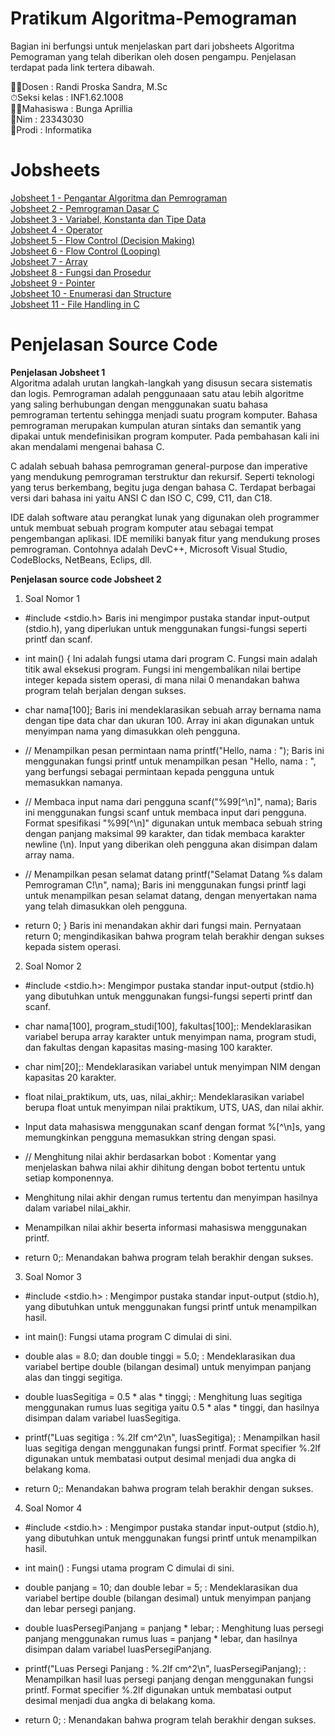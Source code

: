 # Pratikum Algoritma-Pemograman
Bagian ini berfungsi untuk menjelaskan part dari jobsheets Algoritma Pemograman yang telah diberikan oleh dosen pengampu. Penjelasan terdapat pada link tertera dibawah.

🧑‍🏫Dosen       : Randi Proska Sandra, M.Sc<br>
⏱Seksi kelas : INF1.62.1008<br>
🧕🏻Mahasiswa   : Bunga Aprillia<br>
🧮Nim         : 23343030<br>
📌Prodi       : Informatika<br>

# Jobsheets #
[Jobsheet 1 - Pengantar Algoritma dan Pemrograman](https://github.com/bngaa/PRATIKUM-ALGORITMA-PEMROGRAMAN/tree/main/Jobsheet%201%20-%20%20Algoritma%2C%20Pemrograman%20%20IDE)<br>
[Jobsheet 2 - Pemrograman Dasar C](https://github.com/bngaa/PRATIKUM-ALGORITMA-PEMROGRAMAN/tree/main/Jobsheet%202%20-%20Pemrograman%20Dasar%20C)<br>
[Jobsheet 3 - Variabel, Konstanta dan Tipe Data](https://github.com/bngaa/PRATIKUM-ALGORITMA-PEMROGRAMAN/tree/main/Jobsheet%203%20-%20Variabel%2C%20Konstanta%20%20Tipe%20Data)<br>
[Jobsheet 4 - Operator](https://github.com/bngaa/PRATIKUM-ALGORITMA-PEMROGRAMAN/tree/main/Jobsheet%204%20-%20Operator)<br>
[Jobsheet 5 - Flow Control (Decision Making)](https://github.com/bngaa/PRATIKUM-ALGORITMA-PEMROGRAMAN/tree/main/Jobsheet%205%20-%20Flow%20Control%20(Decision%20Making))<br>
[Jobsheet 6 - Flow Control (Looping)](https://github.com/bngaa/PRATIKUM-ALGORITMA-PEMROGRAMAN/tree/main/Jobsheet%206%20-%20Flow%20Control%20(Loop))<br>
[Jobsheet 7 - Array](https://github.com/bngaa/PRATIKUM-ALGORITMA-PEMROGRAMAN/tree/main/Jobsheet%207%20-%20Array)<br>
[Jobsheet 8 - Fungsi dan Prosedur](https://github.com/bngaa/PRATIKUM-ALGORITMA-PEMROGRAMAN/tree/main/Jobsheet%208%20-%20Fungsi%20%20Prosedur)<br>
[Jobsheet 9 - Pointer](https://github.com/bngaa/PRATIKUM-ALGORITMA-PEMROGRAMAN/tree/main/Jobsheet%209%20-%20Pointer)<br>
[Jobsheet 10 - Enumerasi dan Structure](https://github.com/bngaa/PRATIKUM-ALGORITMA-PEMROGRAMAN/tree/main/Jobsheet%2010%20-%20Enumerasi%20%20Structure)<br>
[Jobsheet 11 - File Handling in C](https://github.com/bngaa/PRATIKUM-ALGORITMA-PEMROGRAMAN/tree/main/Jobsheet%2011%20-%20FIle%20Handling%20in%20C)<br>

# Penjelasan Source Code #
**Penjelasan Jobsheet 1**<br>
Algoritma adalah urutan langkah-langkah yang disusun secara sistematis dan logis. Pemrograman adalah penggunaaan satu atau lebih algoritme yang saling berhubungan dengan menggunakan suatu bahasa pemrograman tertentu sehingga menjadi suatu program komputer. Bahasa pemrograman merupakan kumpulan aturan sintaks dan semantik yang dipakai untuk mendefinisikan program komputer. Pada pembahasan kali ini akan mendalami mengenai bahasa C.

C adalah sebuah bahasa pemrograman general-purpose dan imperative yang mendukung pemrograman terstruktur dan rekursif. Seperti teknologi yang terus berkembang, begitu juga dengan bahasa C. Terdapat berbagai versi dari bahasa ini yaitu ANSI C dan ISO C, C99, C11, dan C18.

IDE dalah software atau perangkat lunak yang digunakan oleh programmer untuk membuat sebuah program komputer atau sebagai tempat pengembangan aplikasi. IDE memiliki banyak fitur yang mendukung proses pemrograman. Contohnya adalah DevC++, Microsoft Visual Studio, CodeBlocks, NetBeans, Eclips, dll.

**Penjelasan source code Jobsheet 2**
1. Soal Nomor 1<br>
-	#include <stdio.h>
Baris ini mengimpor pustaka standar input-output (stdio.h), yang diperlukan untuk menggunakan fungsi-fungsi seperti printf dan scanf.

-	int main() {
Ini adalah fungsi utama dari program C. Fungsi main adalah titik awal eksekusi program. Fungsi ini mengembalikan nilai bertipe integer kepada sistem operasi, di mana nilai 0 menandakan bahwa program telah berjalan dengan sukses.

-	char nama[100];
Baris ini mendeklarasikan sebuah array bernama nama dengan tipe data char dan ukuran 100. Array ini akan digunakan untuk menyimpan nama yang dimasukkan oleh pengguna.

-	// Menampilkan pesan permintaan nama
printf("Hello, nama : ");
Baris ini menggunakan fungsi printf untuk menampilkan pesan "Hello, nama : ", yang berfungsi sebagai permintaan kepada pengguna untuk memasukkan namanya.

-	// Membaca input nama dari pengguna
scanf("%99[^\n]", nama);
Baris ini menggunakan fungsi scanf untuk membaca input dari pengguna. Format spesifikasi "%99[^\n]" digunakan untuk membaca sebuah string dengan panjang maksimal 99 karakter, dan tidak membaca karakter newline (\n). Input yang diberikan oleh pengguna akan disimpan dalam array nama.

-	// Menampilkan pesan selamat datang
printf("Selamat Datang %s dalam Pemrograman C!\n", nama);
Baris ini menggunakan fungsi printf lagi untuk menampilkan pesan selamat datang, dengan menyertakan nama yang telah dimasukkan oleh pengguna.

-	return 0;
}
Baris ini menandakan akhir dari fungsi main. Pernyataan return 0; mengindikasikan bahwa program telah berakhir dengan sukses kepada sistem operasi.

2. Soal Nomor 2

-	#include <stdio.h>: 
  Mengimpor pustaka standar input-output (stdio.h) yang dibutuhkan untuk menggunakan fungsi-fungsi seperti printf dan scanf.

- char nama[100], program_studi[100], fakultas[100];: 
Mendeklarasikan variabel berupa array karakter untuk menyimpan nama, program studi, dan fakultas dengan kapasitas masing-masing 100 karakter.

-	char nim[20];: 
Mendeklarasikan variabel untuk menyimpan NIM dengan kapasitas 20 karakter.

-	float nilai_praktikum, uts, uas, nilai_akhir;: 
Mendeklarasikan variabel berupa float untuk menyimpan nilai praktikum, UTS, UAS, dan nilai akhir.

-	Input data mahasiswa menggunakan scanf dengan format %[^\n]s, yang memungkinkan pengguna memasukkan string dengan spasi.

-	// Menghitung nilai akhir berdasarkan bobot : 
Komentar yang menjelaskan bahwa nilai akhir dihitung dengan bobot tertentu untuk setiap komponennya.

-	Menghitung nilai akhir dengan rumus tertentu dan menyimpan hasilnya dalam variabel nilai_akhir.

-	Menampilkan nilai akhir beserta informasi mahasiswa menggunakan printf.

-	return 0;: Menandakan bahwa program telah berakhir dengan sukses.

3. Soal Nomor 3

-	#include <stdio.h> :
Mengimpor pustaka standar input-output (stdio.h), yang dibutuhkan untuk menggunakan fungsi printf untuk menampilkan hasil.

-	int main(): Fungsi utama program C dimulai di sini.

-	double alas = 8.0; dan double tinggi = 5.0; :
Mendeklarasikan dua variabel bertipe double (bilangan desimal) untuk menyimpan panjang alas dan tinggi segitiga.

-	double luasSegitiga = 0.5 * alas * tinggi; : 
Menghitung luas segitiga menggunakan rumus luas segitiga yaitu 0.5 * alas * tinggi, dan hasilnya disimpan dalam variabel luasSegitiga.

-	printf("Luas segitiga : %.2lf cm^2\n", luasSegitiga); : 
Menampilkan hasil luas segitiga dengan menggunakan fungsi printf. Format specifier %.2lf digunakan untuk membatasi output desimal menjadi dua angka di belakang koma.

-	return 0;: 
Menandakan bahwa program telah berakhir dengan sukses.

4. Soal Nomor 4
 
-	#include <stdio.h> : Mengimpor pustaka standar input-output (stdio.h), yang dibutuhkan untuk menggunakan fungsi printf untuk menampilkan hasil.

-	int main() : Fungsi utama program C dimulai di sini.

-	double panjang = 10; dan double lebar = 5; : Mendeklarasikan dua variabel bertipe double (bilangan desimal) untuk menyimpan panjang dan lebar persegi panjang.

-	double luasPersegiPanjang = panjang * lebar; : Menghitung luas persegi panjang menggunakan rumus luas = panjang * lebar, dan hasilnya disimpan dalam variabel luasPersegiPanjang.

-	printf("Luas Persegi Panjang : %.2lf cm^2\n", luasPersegiPanjang); : Menampilkan hasil luas persegi panjang dengan menggunakan fungsi printf. Format specifier %.2lf digunakan untuk membatasi output desimal menjadi dua angka di belakang koma.

-	return 0; : Menandakan bahwa program telah berakhir dengan sukses.


